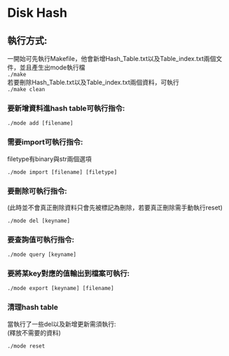 # Disk Hash

## 執行方式:  
一開始可先執行Makefile，他會新增Hash_Table.txt以及Table_index.txt兩個文件，並且產生出mode執行檔  
```./make```  
若要刪除Hash_Table.txt以及Table_index.txt兩個資料，可執行  
```./make clean```

### 要新增資料進hash table可執行指令:
```
./mode add [filename] 
```  

### 需要import可執行指令:
filetype有binary與str兩個選項
```
./mode import [filename] [filetype] 
```
  

### 要刪除可執行指令:  
(此時並不會真正刪除資料只會先被標記為刪除，若要真正刪除需手動執行reset)  
``` 
./mode del [keyname]
 ```  

### 要查詢值可執行指令:
``` 
./mode query [keyname]
```  

### 要將某key對應的值輸出到檔案可執行:
``` 
./mode export [keyname] [filename]
```  

### 清理hash table  
當執行了一些del以及新增更新需須執行:  
(釋放不需要的資料)
```
./mode reset
```
